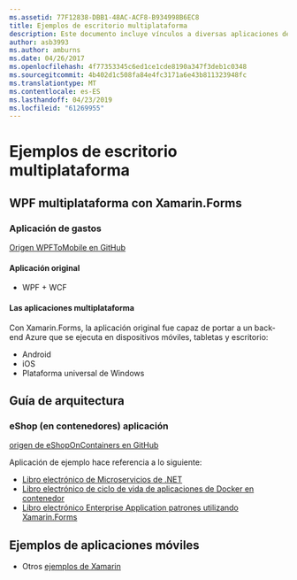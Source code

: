 ```yaml
---
ms.assetid: 77F12838-DBB1-48AC-ACF8-B934998B6EC8
title: Ejemplos de escritorio multiplataforma
description: Este documento incluye vínculos a diversas aplicaciones de ejemplo que se han adaptado para ejecutarse como aplicaciones multiplataforma con Xamarin.
author: asb3993
ms.author: amburns
ms.date: 04/26/2017
ms.openlocfilehash: 4f77353345c6ed1ce1cde8190a347f3deb1c0348
ms.sourcegitcommit: 4b402d1c508fa84e4fc3171a6e43b811323948fc
ms.translationtype: MT
ms.contentlocale: es-ES
ms.lasthandoff: 04/23/2019
ms.locfileid: "61269955"
---
```

# <a name="cross-platform-desktop-samples"></a>Ejemplos de escritorio multiplataforma

## <a name="wpf-to-cross-platform-with-xamarinforms"></a>WPF multiplataforma con Xamarin.Forms

### <a name="expenses-app"></a>Aplicación de gastos

[Origen WPFToMobile en GitHub](https://github.com/nishanil/WPFToMobile)

#### <a name="original-app"></a>Aplicación original

* WPF + WCF

#### <a name="cross-platform-apps"></a>Las aplicaciones multiplataforma

Con Xamarin.Forms, la aplicación original fue capaz de portar a un back-end Azure que se ejecuta en dispositivos móviles, tabletas y escritorio:

* Android
* iOS
* Plataforma universal de Windows

## <a name="architecture-guidance"></a>Guía de arquitectura

### <a name="eshop-on-containers-app"></a>eShop (en contenedores) aplicación

[origen de eShopOnContainers en GitHub](https://github.com/dotnet-architecture/eShopOnContainers)

Aplicación de ejemplo hace referencia a lo siguiente:

* [Libro electrónico de Microservicios de .NET](https://aka.ms/microservicesebook)
* [Libro electrónico de ciclo de vida de aplicaciones de Docker en contenedor](https://aka.ms/dockerlifecycleebook)
* [Libro electrónico Enterprise Application patrones utilizando Xamarin.Forms](~/xamarin-forms/enterprise-application-patterns/index.md)

## <a name="mobile-app-samples"></a>Ejemplos de aplicaciones móviles

* Otros [ejemplos de Xamarin](https://developer.xamarin.com/samples/)
